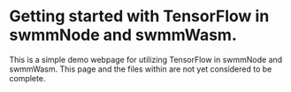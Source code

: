 # Getting started with TensorFlow in swmmNode and swmmWasm.

This is a simple demo webpage for utilizing TensorFlow in swmmNode and swmmWasm. This page and the files within are not yet considered to be complete.